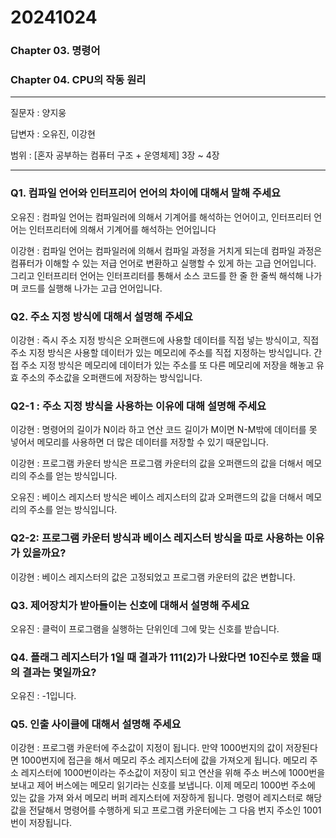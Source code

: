 # 20241024 
### Chapter 03. 명령어
### Chapter 04. CPU의 작동 원리

---

질문자 : 양지웅

답변자 : 오유진, 이강현

범위 : [혼자 공부하는 컴퓨터 구조 + 운영체제] 3장 ~ 4장

---

### Q1. 컴파일 언어와 인터프리어 언어의 차이에 대해서 말해 주세요

오유진 : 컴파일 언어는 컴파일러에 의해서 기계어를 해석하는 언어이고, 인터프리터 언어는 인터프리터에 의해서 기계어를 해석하는 언어입니다

이강현 : 컴파일 언어는 컴파일러에 의해서 컴파일 과정을 거치게 되는데 컴파일 과정은 컴퓨터가 이해할 수 있는 저급 언어로 변환하고 실행할 수 있게 하는 고급 언어입니다. 그리고 인터프리터 언어는 인터프리터를 통해서 소스 코드를 한 줄 한 줄씩 해석해 나가며 코드를 실행해 나가는 고급 언어입니다.

### Q2. 주소 지정 방식에 대해서 설명해 주세요

이강현 : 즉시 주소 지정 방식은 오퍼랜드에 사용할 데이터를 직접 넣는 방식이고, 직접 주소 지정 방식은 사용할 데이터가 있는 메모리에 주소를 직접 지정하는 방식입니다. 간접 주소 지정 방식은 메모리에 데이터가 있는 주소를 또 다른 메모리에 저장을 해놓고 유효 주소의 주소값을 오퍼랜드에 저장하는 방식입니다.

### Q2-1 : 주소 지정 방식을 사용하는 이유에 대해 설명해 주세요

이강현 : 명령어의 길이가 N이라 하고 연산 코드 길이가 M이면 N-M밖에 데이터를 못 넣어서 메모리를 사용하면 더 많은 데이터를 저장할 수 있기 때문입니다.

이강현 : 프로그램 카운터 방식은 프로그램 카운터의 값을 오퍼랜드의 값을 더해서 메모리의 주소를 얻는 방식입니다.

오유진 : 베이스 레지스터 방식은 베이스 레지스터의 값과 오퍼랜드의 값을 더해서 메모리의 주소를 얻는 방식입니다.

### Q2-2: 프로그램 카운터 방식과 베이스 레지스터 방식을 따로 사용하는 이유가 있을까요?

이강현 : 베이스 레지스터의 값은 고정되었고 프로그램 카운터의 값은 변합니다.

### Q3. 제어장치가 받아들이는 신호에 대해서 설명해 주세요

오유진 : 클럭이 프로그램을 실행하는 단위인데 그에 맞는 신호를 받습니다.

### Q4. 플래그 레지스터가 1일 때 결과가 111(2)가 나왔다면 10진수로 했을 때의 결과는 몇일까요?

오유진 : -1입니다.

### Q5. 인출 사이클에 대해서 설명해 주세요

이강현 : 프로그램 카운터에 주소값이 지정이 됩니다. 만약 1000번지의 값이 저장된다면 1000번지에 접근을 해서 메모리 주소 레지스터에 값을 가져오게 됩니다. 메모리 주소 레지스터에 1000번이라는 주소값이 저장이 되고 연산을 위해 주소 버스에 1000번을 보내고 제어 버스에는 메모리 읽기라는 신호를 보냅니다. 이제 메모리 1000번 주소에 있는 값을 가져 와서 메모리 버퍼 레지스터에 저장하게 됩니다. 명령어 레지스터로 해당 값을 전달해서 명령어를 수행하게 되고 프로그램 카운터에는 그 다음 번지 주소인 1001번이 저장됩니다.
